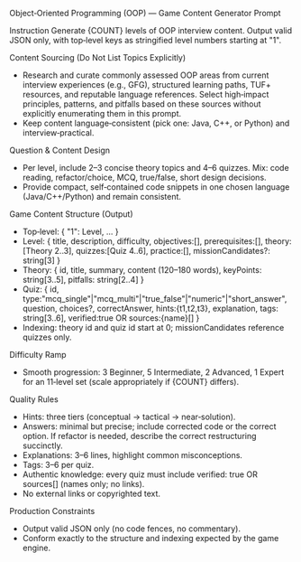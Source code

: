 Object‑Oriented Programming (OOP) — Game Content Generator Prompt

Instruction
Generate {COUNT} levels of OOP interview content. Output valid JSON only, with top‑level keys as stringified level numbers starting at "1".

Content Sourcing (Do Not List Topics Explicitly)
- Research and curate commonly assessed OOP areas from current interview experiences (e.g., GFG), structured learning paths, TUF+ resources, and reputable language references. Select high‑impact principles, patterns, and pitfalls based on these sources without explicitly enumerating them in this prompt.
- Keep content language‑consistent (pick one: Java, C++, or Python) and interview‑practical.

Question & Content Design
- Per level, include 2–3 concise theory topics and 4–6 quizzes. Mix: code reading, refactor/choice, MCQ, true/false, short design decisions.
- Provide compact, self‑contained code snippets in one chosen language (Java/C++/Python) and remain consistent.

Game Content Structure (Output)
- Top‑level: { "1": Level, ... }
- Level: { title, description, difficulty, objectives:[], prerequisites:[], theory:[Theory 2..3], quizzes:[Quiz 4..6], practice:[], missionCandidates?: string[3] }
- Theory: { id, title, summary, content (120–180 words), keyPoints: string[3..5], pitfalls: string[2..4] }
- Quiz: { id, type:"mcq_single"|"mcq_multi"|"true_false"|"numeric"|"short_answer", question, choices?, correctAnswer, hints:{t1,t2,t3}, explanation, tags: string[3..6], verified:true OR sources:{name}[] }
- Indexing: theory id and quiz id start at 0; missionCandidates reference quizzes only.

Difficulty Ramp
- Smooth progression: 3 Beginner, 5 Intermediate, 2 Advanced, 1 Expert for an 11‑level set (scale appropriately if {COUNT} differs).

Quality Rules
- Hints: three tiers (conceptual → tactical → near‑solution).
- Answers: minimal but precise; include corrected code or the correct option. If refactor is needed, describe the correct restructuring succinctly.
- Explanations: 3–6 lines, highlight common misconceptions.
- Tags: 3–6 per quiz.
- Authentic knowledge: every quiz must include verified: true OR sources[] (names only; no links).
- No external links or copyrighted text.

Production Constraints
- Output valid JSON only (no code fences, no commentary).
- Conform exactly to the structure and indexing expected by the game engine.

